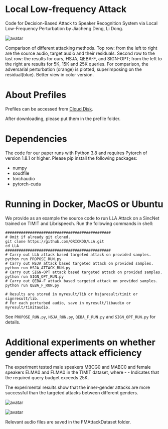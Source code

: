 # Local Low-frequency Attack
Code for Decision-Based Attack to Speaker Recognition System via Local Low-Frequency Perturbation by Jiacheng Deng, Li Dong.

![avatar](https://raw.githubusercontent.com/QRICKDD/LLA/master/picture/temp_picture.png)

Comparison of different attacking methods. Top row: from the left to right are the source audio, target audio and their residuals.
Second row to the last row: the results for ours, HSJA, QEBA-F, and SIGN-OPT; from the left to the right are results for 5K, 15K and 25K queries. For comparison, the adversarial perturbation (orange) is plotted, superimposing on the residual(blue). Better view in color version.

# About Prefiles
Prefiles can be accessed from [Cloud Disk](https://drive.google.com/drive/folders/1RMaPPxeuwSoyGXAMV4E3vnLu1Q-p5M2x?usp=sharing).

After downloading, please put them in the prefile folder.

# Dependencies
The code for our paper runs with Python 3.8 and requires Pytorch of version 1.8.1 or higher. Please pip install the following packages:
* numpy
* soudfile
* torchaudio
* pytorch-cuda

# Running in Docker, MacOS or Ubuntu
We provide as an example the source code to run LLA Attack on a SincNet trained on TIMIT and Librispeech. Run the following commands in shell:

```shell
###############################################
# Omit if already git cloned.
git clone https://github.com/QRICKDD/LLA.git
cd LLA
############################################### 
# Carry out LLA attack based targeted attack on provided samples.
python run PROPOSE_RUN.py
# Carry out HSJA attack based targeted attack on provided samples.
python run HSJA_ATTACK_RUN.py
# Carry out SIGN-OPT attack based targeted attack on provided samples.
python run SIGN_OPT_RUN.py
# Carry out QEBA-F attack based targeted attack on provided samples.
python run QEBA_F_RUN.py

# Results are stored in myresult/lib or hsjaresult/timit or signresult/lib.
# For each perturbed audio, save in myresult/libaudio or myresult/timitaudio.
```

See `PROPOSE_RUN.py`, `HSJA_RUN.py`, `QEBA_F_RUN.py` and `SIGN_OPT_RUN.py` for details. 

# Additional experiments on whether gender affects attack efficiency

The experiment tested male speakers MBCG0 and MABC0 and female speakers ELMA0 and FLMA0 in the TIMIT dataset, where - - Indicates that the required query budget exceeds 25K.

The experimental results show that the inner-gender attacks are more successful than the targeted attacks between different genders.

![avatar](https://s3.bmp.ovh/imgs/2021/12/037b49f152e5a206.png)

![avatar](https://s3.bmp.ovh/imgs/2021/12/ff5eaecc68fa8cb8.png)

Relevant audio files are saved in the FMAttackDataset folder.


